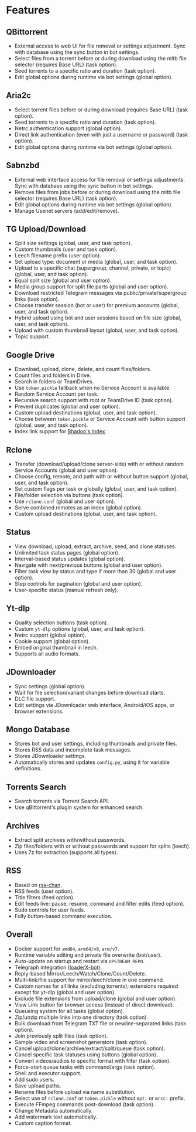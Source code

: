 # Features

## QBittorrent

- External access to web UI for file removal or settings adjustment. Sync with database using the sync button in bot settings.
- Select files from a torrent before or during download using the mltb file selector (requires Base URL) (task option).
- Seed torrents to a specific ratio and duration (task option).
- Edit global options during runtime via bot settings (global option).

## Aria2c

- Select torrent files before or during download (requires Base URL) (task option).
- Seed torrents to a specific ratio and duration (task option).
- Netrc authentication support (global option).
- Direct link authentication (even with just a username or password) (task option).
- Edit global options during runtime via bot settings (global option).

## Sabnzbd

- External web interface access for file removal or settings adjustments. Sync with database using the sync button in bot settings.
- Remove files from jobs before or during download using the mltb file selector (requires Base URL) (task option).
- Edit global options during runtime via bot settings (global option).
- Manage Usenet servers (add/edit/remove).

## TG Upload/Download

- Split size settings (global, user, and task option).
- Custom thumbnails (user and task option).
- Leech filename prefix (user option).
- Set upload type: document or media (global, user, and task option).
- Upload to a specific chat (supergroup, channel, private, or topic) (global, user, and task option).
- Equal split size (global and user option).
- Media group support for split file parts (global and user option).
- Download restricted Telegram messages via public/private/supergroup links (task option).
- Choose transfer session (bot or user) for premium accounts (global, user, and task option).
- Hybrid upload using bot and user sessions based on file size (global, user, and task option).
- Upload with custom thumbnail layout (global, user, and task option).
- Topic support.

## Google Drive

- Download, upload, clone, delete, and count files/folders.
- Count files and folders in Drive.
- Search in folders or TeamDrives.
- Use `token.pickle` fallback when no Service Account is available.
- Random Service Account per task.
- Recursive search support with root or TeamDrive ID (task option).
- Prevent duplicates (global and user option).
- Custom upload destinations (global, user, and task option).
- Choose between `token.pickle` or Service Account with button support (global, user, and task option).
- Index link support for [Bhadoo's Index](https://gitlab.com/GoogleDriveIndex/Google-Drive-Index/-/blob/master/src/worker.js).

## Rclone

- Transfer (download/upload/clone server-side) with or without random Service Accounts (global and user option).
- Choose config, remote, and path with or without button support (global, user, and task option).
- Set custom flags per task or globally (global, user, and task option).
- File/folder selection via buttons (task option).
- Use `rclone.conf` (global and user option).
- Serve combined remotes as an index (global option).
- Custom upload destinations (global, user, and task option).

## Status

- View download, upload, extract, archive, seed, and clone statuses.
- Unlimited task status pages (global option).
- Interval-based status updates (global option).
- Navigate with next/previous buttons (global and user option).
- Filter task view by status and type if more than 30 (global and user option).
- Step controls for pagination (global and user option).
- User-specific status (manual refresh only).

## Yt-dlp

- Quality selection buttons (task option).
- Custom `yt-dlp` options (global, user, and task option).
- Netrc support (global option).
- Cookie support (global option).
- Embed original thumbnail in leech.
- Supports all audio formats.

## JDownloader

- Sync settings (global option).
- Wait for file selection/variant changes before download starts.
- DLC file support.
- Edit settings via JDownloader web interface, Android/iOS apps, or browser extensions.

## Mongo Database

- Stores bot and user settings, including thumbnails and private files.
- Stores RSS data and incomplete task messages.
- Stores JDownloader settings.
- Automatically stores and updates `config.py`, using it for variable definitions.

## Torrents Search

- Search torrents via Torrent Search API.
- Use qBittorrent's plugin system for enhanced search.

## Archives

- Extract split archives with/without passwords.
- Zip files/folders with or without passwords and support for splits (leech).
- Uses 7z for extraction (supports all types).

## RSS

- Based on [rss-chan](https://github.com/hyPnOtICDo0g/rss-chan).
- RSS feeds (user option).
- Title filters (feed option).
- Edit feeds live: pause, resume, command and filter edits (feed option).
- Sudo controls for user feeds.
- Fully button-based command execution.

## Overall

- Docker support for `amd64`, `arm64/v8`, `arm/v7`.
- Runtime variable editing and private file overwrite (bot/user).
- Auto-update on startup and restart via `UPSTREAM_REPO`.
- Telegraph integration ([loaderX-bot](https://github.com/SVR666)).
- Reply-based Mirror/Leech/Watch/Clone/Count/Delete.
- Multi-link/file support for mirror/leech/clone in one command.
- Custom names for all links (excluding torrents); extensions required except for yt-dlp (global and user option).
- Exclude file extensions from upload/clone (global and user option).
- View Link button for browser access (instead of direct download).
- Queueing system for all tasks (global option).
- Zip/unzip multiple links into one directory (task option).
- Bulk download from Telegram TXT file or newline-separated links (task option).
- Join previously split files (task option).
- Sample video and screenshot generators (task option).
- Cancel upload/clone/archive/extract/split/queue (task option).
- Cancel specific task statuses using buttons (global option).
- Convert videos/audios to specific format with filter (task option).
- Force-start queue tasks with command/args (task option).
- Shell and executor support.
- Add sudo users.
- Save upload paths.
- Rename files before upload via name substitution.
- Select use of `rclone.conf` or `token.pickle` without `mpt:` or `mrcc:` prefix.
- Execute FFmpeg commands post-download (task option).
- Change Metadata automatically.
- Add watermark text automatically.
- Custom caption format.